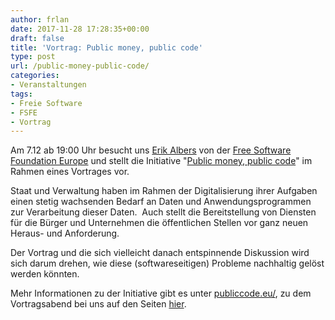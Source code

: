 ```yaml
---
author: frlan
date: 2017-11-28 17:28:35+00:00
draft: false
title: 'Vortrag: Public money, public code'
type: post
url: /public-money-public-code/
categories:
- Veranstaltungen
tags:
- Freie Software
- FSFE
- Vortrag
---
```


Am 7.12 ab 19:00 Uhr besucht uns [Erik Albers](https://fsfe.org/about/albers/albers.en.html) von der [Free Software Foundation Europe](https://fsfe.org/) und stellt die Initiative "[Public money, public code](https://publiccode.eu/)" im Rahmen eines Vortrages vor. 


<!-- more -->


Staat und Verwaltung haben im Rahmen der Digitalisierung ihrer Aufgaben einen stetig wachsenden Bedarf an Daten und Anwendungsprogrammen zur Verarbeitung dieser Daten.  Auch stellt die Bereitstellung von Diensten für die Bürger und Unternehmen die öffentlichen Stellen vor ganz neuen Heraus- und Anforderung. 




Der Vortrag und die sich vielleicht danach entspinnende Diskussion wird sich darum drehen, wie diese (softwareseitigen) Probleme nachhaltig gelöst werden könnten.







Mehr Informationen zu der Initiative gibt es unter [publiccode.eu/](https://publiccode.eu/), zu dem Vortragsabend bei uns auf den Seiten [hier](/vortrag-public-money-public-code/).






